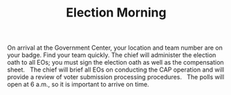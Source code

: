﻿---
layout: slide
title: "Election Morning"
---

On arrival at the Government Center, your location and team number are on your badge.  Find your team quickly.  The chief will administer the election oath to all EOs; you must sign the election oath as well as the compensation sheet.
 
The chief will brief all EOs on conducting the CAP operation and will provide a review of voter submission processing procedures.
 
The polls will open at 6 a.m., so it is important to arrive on time.
